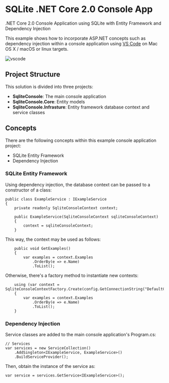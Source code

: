 # SQLite .NET Core 2.0 Console App
.NET Core 2.0 Console Application using SQLite with Entity Framework and Dependency Injection

This example shows how to incorporate ASP.NET concepts such as dependency injection within a console application using [VS Code](https://code.visualstudio.com/) on Mac OS X / macOS or linux targets.

![vscode](http://labs.jasonsturges.com/coreclr/sqlite-dotnet-core.png)

## Project Structure

This solution is divided into three projects:

- **SqliteConsole**: The main console application
- **SqliteConsole.Core**: Entity models
- **SqliteConsole.Infrasture**: Entity framework database context and service classes

## Concepts

There are the following concepts within this example console application project:
- SQLite Entity Framework
- Dependency Injection

### SQLite Entity Framework

Using dependency injection, the database context can be passed to a constructor of a class:

    public class ExampleService : IExampleService
    {
        private readonly SqliteConsoleContext context;

        public ExampleService(SqliteConsoleContext sqliteConsoleContext)
        {
            context = sqliteConsoleContext;
        }

This way, the context may be used as follows:

        public void GetExamples()
        {
            var examples = context.Examples
                .OrderBy(e => e.Name)
                .ToList();

Otherwise, there's a factory method to instantiate new contexts:

        using (var context = SqliteConsoleContextFactory.Create(config.GetConnectionString("DefaultConnection")))
        {
            var examples = context.Examples
                .OrderBy(e => e.Name)
                .ToList();
        }
        
### Dependency Injection

Service classes are added to the main console application's Program.cs:

    // Services
    var services = new ServiceCollection()
        .AddSingleton<IExampleService, ExampleService>()
        .BuildServiceProvider();

Then, obtain the instance of the service as:

    var service = services.GetService<IExampleService>();

